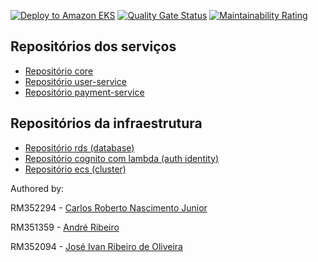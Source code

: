 [![Deploy to Amazon EKS](https://github.com/tasteease/tasteease/actions/workflows/dotnet.yml/badge.svg)](https://github.com/tasteease/tasteease/actions/workflows/dotnet.yml)
[![Quality Gate Status](https://sonarcloud.io/api/project_badges/measure?project=tasteease_tasteease&metric=alert_status)](https://sonarcloud.io/summary/new_code?id=tasteease_tasteease)
[![Maintainability Rating](https://sonarcloud.io/api/project_badges/measure?project=tasteease_tasteease&metric=sqale_rating)](https://sonarcloud.io/summary/new_code?id=tasteease_tasteease)

## Repositórios dos serviços

- [Repositório core](https://github.com/tasteease/tasteease-core)
- [Repositório user-service](https://github.com/tasteease/tasteease-user-service)
- [Repositório payment-service](https://github.com/tasteease/tasteease-payment-service)

## Repositórios da infraestrutura

- [Repositório rds (database)](https://github.com/tasteease/tasteease-tf-db)
- [Repositório cognito com lambda (auth identity)](https://github.com/tasteease/tasteease-tf-cognito)
- [Repositório ecs (cluster)](https://github.com/tasteease/tasteease-tf-ecs)

Authored by:

RM352294 - [Carlos Roberto Nascimento Junior](https://github.com/carona-jr)

RM351359 - [André Ribeiro](https://github.com/AndreRibeir0)

RM352094 - [José Ivan Ribeiro de Oliveira](https://github.com/estrng)
